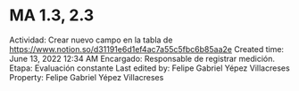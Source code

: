 # MA 1.3, 2.3

Actividad: Crear nuevo campo en la tabla de https://www.notion.so/d31191e6d1ef4ac7a55c5fbc6b85aa2e 
Created time: June 13, 2022 12:34 AM
Encargado: Responsable de registrar medición.
Etapa: Evaluación constante
Last edited by: Felipe Gabriel Yépez Villacreses
Property: Felipe Gabriel Yépez Villacreses
